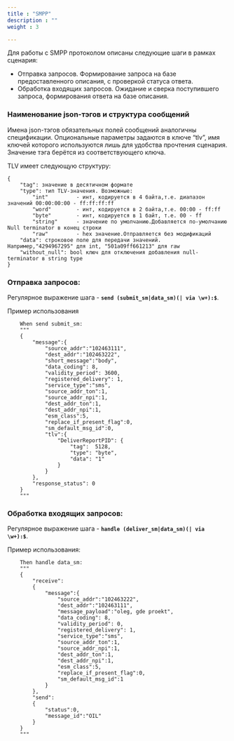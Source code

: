 ```yaml
---
title : "SMPP"
description : ""
weight : 3

---
```


Для работы с SMPP протоколом описаны следующие шаги в рамках сценария: 
- Отправка запросов. Формирование запроса на базе предоставленного описания, с проверкой статуса ответа.
- Обработка входящих запросов. Ожидание и сверка поступившего запроса, формирования ответа на базе описания.

### Наименование json-тэгов и структура сообщений

Имена json-тэгов обязательных полей сообщений аналогичны спецификации. Опциональные параметры задаются в ключе “tlv”, имя ключей которого используются лишь для удобства прочтения сценария. Значение тэга берётся из соответствующего ключа.

TLV имеет следующую структуру:
```
{
    "tag": значение в десятичном формате
    "type": тип TLV-значения. Возможные: 
        "int"         - инт, кодируется в 4 байта,т.е. диапазон значений 00:00:00:00 - ff:ff:ff:ff 
        "word"        - инт, кодируется в 2 байта,т.е. 00:00 - ff:ff
        "byte"        - инт, кодируется в 1 байт, т.е. 00 - ff
        "string"      - значение по умолчанию.Добавляется по-умолчанию Null terminator в конец строки
        "raw"         - hex значение.Отправляется без модификаций
    "data": строковое поле для передачи значений. Например,"4294967295" для int, "501a09ff661213" для raw
    "without_null": bool ключ для отключения добавления null-terminator в string type  
}
```

### Отправка запросов:

Регулярное выражение шага - **`send (submit_sm|data_sm)(| via \w+):$`**.

Пример использования
```
    When send submit_sm:
    """
    {
        "message":{
            "source_addr":"102463111",
            "dest_addr":"102463222",
            "short_message":"body",
            "data_coding": 8,
            "validity_period": 3600,
            "registered_delivery": 1,
            "service_type":"sms",
            "source_addr_ton":1,
            "source_addr_npi":1,
            "dest_addr_ton":1,
            "dest_addr_npi":1,
            "esm_class":5,
            "replace_if_present_flag":0,
            "sm_default_msg_id":0,
            "tlv":{
                "DeliverReportPID": {
                    "tag":  5128,
                    "type": "byte",
                    "data": "1"
                }
            }
        },
        "response_status": 0
    }
    """
```

### Обработка входящих запросов:

Регулярное выражение шага - **`handle (deliver_sm|data_sm)(| via \w+):$`**.

Пример использования:
```
    Then handle data_sm:
    """
    {
        "receive":
        {
            "message":{
                "source_addr":"102463222",
                "dest_addr":"102463111",
                "message_payload":"oleg, gde proekt",
                "data_coding": 8,
                "validity_period": 0,
                "registered_delivery": 1,
                "service_type":"sms",
                "source_addr_ton":1,
                "source_addr_npi":1,
                "dest_addr_ton":1,
                "dest_addr_npi":1,
                "esm_class":5,
                "replace_if_present_flag":0,
                "sm_default_msg_id":1
            }
        },
        "send":
        {
            "status":0,
            "message_id":"OIL"
        }
    }
    """
```
